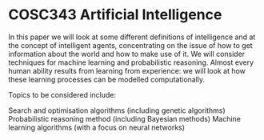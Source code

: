 # COSC343 Artificial Intelligence


In this paper we will look at some different definitions of intelligence and at the concept of intelligent agents, concentrating on the issue of how to get information about the world and how to make use of it. We will consider techniques for machine learning and probabilistic reasoning. Almost every human ability results from learning from experience: we will look at how these learning processes can be modelled computationally.

Topics to be considered include:

Search and optimisation algorithms (including genetic algorithms)
Probabilistic reasoning method (including Bayesian methods)
Machine learning algorithms (with a focus on neural networks)
